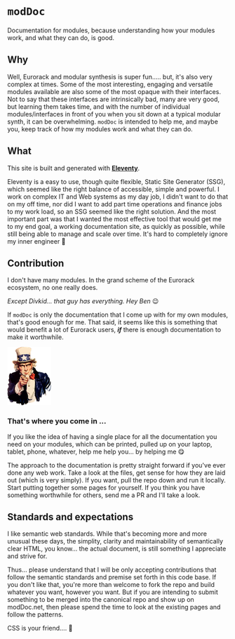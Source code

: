 # `modDoc`

Documentation for modules, because understanding how your modules work, and what they can do, is good.

## Why
Well, Eurorack and modular synthesis is super fun..... but, it's also very complex at times. Some of the most interesting, engaging and versatile modules available are also some of the most opaque with their interfaces. Not to say that these interfaces are intrinsically bad, many are very good, but learning them takes time, and with the number of individual modules/interfaces in front of you when you sit down at a typical modular synth, it can be overwhelming. `modDoc` is intended to help me, and maybe you, keep track of how my modules work and what they can do.

## What
This site is built and generated with **[Eleventy](https://www.11ty.dev/)**.

Eleventy is a easy to use, though quite flexible, Static Site Generator (SSG), which seemed like the right balance of accessible, simple and powerful. I work on complex IT and Web systems as my day job, I didn't want to do that on my off time, nor did I want to add part time operations and finance jobs to my work load, so an SSG seemed like the right solution. And the most important part was that I wanted the most effective tool that would get me to my end goal, a working documentation site, as quickly as possible, while still being able to manage and scale over time. It's hard to completely ignore my inner engineer 🤪

## Contribution
I don't have many modules. In the grand scheme of the Eurorack ecosystem, no one really does. 

*Except Divkid... that guy has everything. Hey Ben* 😉

If `modDoc` is only the documentation that I come up with for my own modules, that's good enough for me. That said, it seems like this is something that would benefit a lot of Eurorack users, ***if*** there is enough documentation to make it worthwhile. 

![](/uncle-sam.png)

### That's where you come in ...
If you like the idea of having a single place for all the documentation you need on your modules, which can be printed, pulled up on your laptop, tablet, phone, whatever, help me help you... by helping me 😋

The approach to the documentation is pretty straight forward if you've ever done any web work. Take a look at the files, get sense for how they are laid out (which is very simply). If you want, pull the repo down and run it locally. Start putting together some pages for yourself. If you think you have something worthwhile for others, send me a PR and I'll take a look.

## Standards and expectations
I like semantic web standards. While that's becoming more and more unusual these days, the simplity, clarity and maintainability of semantically clear HTML, you know... the actual document, is still something I appreciate and strive for.

Thus... please understand that I will be only accepting contributions that follow the semantic standards and premise set forth in this code base. If you don't like that, you're more than welcome to fork the repo and build whatever you want, however you want. But if you are intending to submit something to be merged into the canonical repo and show up on modDoc.net, then please spend the time to look at the existing pages and follow the patterns.

CSS is your friend.... 🙂
